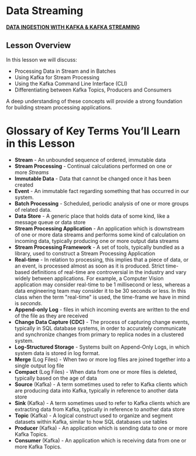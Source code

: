 # Data Streaming

**[DATA INGESTION WITH KAFKA & KAFKA STREAMING](https://learn.udacity.com/nanodegrees/nd029/parts/cd0236)**

## **Lesson Overview**

In this lesson we will discuss:

- Processing Data in Stream and in Batches
- Using Kafka for Stream Processing
- Using the Kafka Command Line Interface (CLI)
- Differentiating between Kafka Topics, Producers and Consumers

A deep understanding of these concepts will provide a strong foundation for building stream processing applications.

# **Glossary of Key Terms You’ll Learn in this Lesson**

- **Stream** - An unbounded sequence of ordered, immutable data
- **Stream Processing** - Continual calculations performed on one or more *Streams*
- **Immutable Data** - Data that cannot be changed once it has been created
- **Event** - An immutable fact regarding something that has occurred in our system.
- **Batch Processing** - Scheduled, periodic analysis of one or more groups of related data.
- **Data Store** - A generic place that holds data of some kind, like a message queue or data store
- **Stream Processing Application** - An application which is downstream of one or more data streams and performs some kind of calculation on incoming data, typically producing one or more output data streams
- **Stream Processing Framework** - A set of tools, typically bundled as a library, used to construct a Stream Processing Application
- **Real-time** - In relation to processing, this implies that a piece of data, or an event, is processed almost as soon as it is produced. Strict time-based definitions of real-time are controversial in the industry and vary widely between applications. For example, a Computer Vision application may consider real-time to be 1 millisecond or less, whereas a data engineering team may consider it to be 30 seconds or less. In this class when the term "real-time" is used, the time-frame we have in mind is *seconds*.
- **Append-only Log** - files in which incoming events are written to the end of the file as they are received
- **Change Data Capture (CDC)** - The process of capturing change events, typically in SQL database systems, in order to accurately communicate and synchronize changes from primary to replica nodes in a clustered system.
- **Log-Structured Storage** - Systems built on Append-Only Logs, in which system data is stored in log format.
- **Merge** (Log Files) - When two or more log files are joined together into a single output log file
- **Compact** (Log Files) - When data from one or more files is deleted, typically based on the age of data
- **Source** (Kafka) - A term sometimes used to refer to Kafka clients which are producing data into Kafka, typically in reference to another data store
- **Sink** (Kafka) - A term sometimes used to refer to Kafka clients which are extracting data from Kafka, typically in reference to another data store
- **Topic** (Kafka) - A logical construct used to organize and segment datasets within Kafka, similar to how SQL databases use tables
- **Producer** (Kafka) - An application which is sending data to one or more Kafka Topics.
- **Consumer** (Kafka) - An application which is receiving data from one or more Kafka Topics.